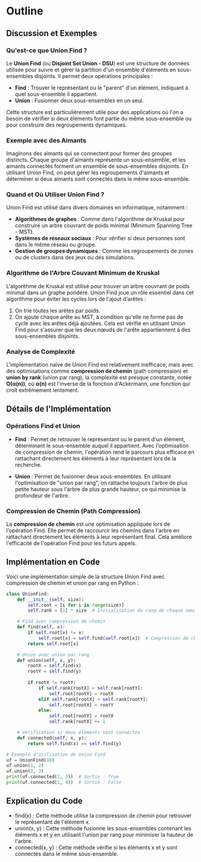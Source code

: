 # Outline

## Discussion et Exemples

### Qu'est-ce que Union Find ?
Le **Union Find** (ou **Disjoint Set Union - DSU**) est une structure de données utilisée pour suivre et gérer la partition d'un ensemble d'éléments en sous-ensembles disjoints. Il permet deux opérations principales :
- **Find** : Trouver le représentant ou le "parent" d'un élément, indiquant à quel sous-ensemble il appartient.
- **Union** : Fusionner deux sous-ensembles en un seul.

Cette structure est particulièrement utile pour des applications où l'on a besoin de vérifier si deux éléments font partie du même sous-ensemble ou pour construire des regroupements dynamiques.

### Exemple avec des Aimants
Imaginons des aimants qui se connectent pour former des groupes distincts. Chaque groupe d'aimants représente un sous-ensemble, et les aimants connectés forment un ensemble de sous-ensembles disjoints. En utilisant Union Find, on peut gérer les regroupements d'aimants et déterminer si deux aimants sont connectés dans le même sous-ensemble.

### Quand et Où Utiliser Union Find ?
Union Find est utilisé dans divers domaines en informatique, notamment :
- **Algorithmes de graphes** : Comme dans l'algorithme de Kruskal pour construire un arbre couvrant de poids minimal (Minimum Spanning Tree - MST).
- **Systèmes de réseaux sociaux** : Pour vérifier si deux personnes sont dans le même réseau ou groupe.
- **Gestion de groupes dynamiques** : Comme les regroupements de zones ou de clusters dans des jeux ou des simulations.

### Algorithme de l'Arbre Couvant Minimum de Kruskal
L'algorithme de Kruskal est utilisé pour trouver un arbre couvrant de poids minimal dans un graphe pondéré. Union Find joue un rôle essentiel dans cet algorithme pour éviter les cycles lors de l'ajout d'arêtes :
1. On trie toutes les arêtes par poids.
2. On ajoute chaque arête au MST, à condition qu'elle ne forme pas de cycle avec les arêtes déjà ajoutées. Cela est vérifié en utilisant Union Find pour s'assurer que les deux nœuds de l'arête appartiennent à des sous-ensembles disjoints.

### Analyse de Complexité
L'implémentation naïve de Union Find est relativement inefficace, mais avec des optimisations comme **compression de chemin** (path compression) et **union by rank** (union par rang), la complexité est presque constante, notée **O(α(n))**, où **α(n)** est l'inverse de la fonction d'Ackermann, une fonction qui croît extrêmement lentement.

## Détails de l'Implémentation

### Opérations Find et Union

- **Find** : Permet de retrouver le représentant ou le parent d'un élément, déterminant le sous-ensemble auquel il appartient. Avec l'optimisation de compression de chemin, l'opération rend le parcours plus efficace en rattachant directement les éléments à leur représentant lors de la recherche.
  
- **Union** : Permet de fusionner deux sous-ensembles. En utilisant l'optimisation de "union par rang", on rattache toujours l'arbre de plus petite hauteur sous l'arbre de plus grande hauteur, ce qui minimise la profondeur de l'arbre.

### Compression de Chemin (Path Compression)
La **compression de chemin** est une optimisation appliquée lors de l'opération Find. Elle permet de raccourcir les chemins dans l'arbre en rattachant directement les éléments à leur représentant final. Cela améliore l'efficacité de l'opération Find pour les futurs appels.

## Implémentation en Code

Voici une implémentation simple de la structure Union Find avec compression de chemin et union par rang en Python :

```python
class UnionFind:
    def __init__(self, size):
        self.root = [i for i in range(size)]
        self.rank = [1] * size  # Initialisation du rang de chaque nœud à 1

    # Find avec compression de chemin
    def find(self, x):
        if self.root[x] != x:
            self.root[x] = self.find(self.root[x])  # Compression de chemin
        return self.root[x]

    # Union avec union par rang
    def union(self, x, y):
        rootX = self.find(x)
        rootY = self.find(y)
        
        if rootX != rootY:
            if self.rank[rootX] > self.rank[rootY]:
                self.root[rootY] = rootX
            elif self.rank[rootX] < self.rank[rootY]:
                self.root[rootX] = rootY
            else:
                self.root[rootY] = rootX
                self.rank[rootX] += 1

    # Vérification si deux éléments sont connectés
    def connected(self, x, y):
        return self.find(x) == self.find(y)

# Exemple d'utilisation de Union Find
uf = UnionFind(10)
uf.union(1, 2)
uf.union(2, 3)
print(uf.connected(1, 3))  # Sortie : True
print(uf.connected(1, 4))  # Sortie : False

```

## Explication du Code

- find(x) : Cette méthode utilise la compression de chemin pour retrouver le représentant de l'élément x.
- union(x, y) : Cette méthode fusionne les sous-ensembles contenant les éléments x et y en utilisant l'union par rang pour minimiser la hauteur de l'arbre.
- connected(x, y) : Cette méthode vérifie si les éléments x et y sont connectés dans le même sous-ensemble.
